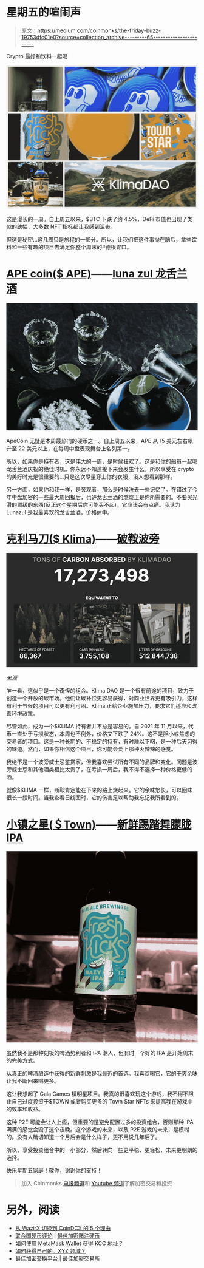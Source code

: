 # 星期五的喧闹声

> 原文：<https://medium.com/coinmonks/the-friday-buzz-19753dfc01e0?source=collection_archive---------65----------------------->

Crypto 最好和饮料一起喝

![](img/525645aabe728d73227c763cb30cf407.png)

这是漫长的一周。自上周五以来，$BTC 下跌了约 4.5%，DeFi 市值也出现了类似的跌幅，大多数 NFT 指标都让我感到沮丧。

但这是秘密…这几周只是旅程的一部分。所以，让我们把这件事抛在脑后，拿些饮料和一些有趣的项目去满足你整个周末的#德根胃口。

# [APE coin($ APE)](https://apecoin.com/)——[luna zul 龙舌兰酒](https://lunazultequila.com/)

![](img/a39db205960340e0ea76dc47941da380.png)

ApeCoin 无疑是本周最热门的硬币之一。自上周五以来，APE 从 15 美元左右飙升至 22 美元以上，在每周中盘表现舞台上名列第一。

所以，如果你是持有者，这是伟大的一周，是时候狂欢了。这是和你的船员一起喝龙舌兰酒庆祝的绝佳时机。你永远不知道接下来会发生什么，所以享受在 crypto 的美好时光是很重要的…只是这次尽量穿上你的衣服，没人想看到那样。

另一方面，如果你和我一样，是旁观者，那么是时候洗去一些记忆了。在错过了今年中盘加密的一些最大周回报后，也许龙舌兰酒的燃烧正是你所需要的。不要买光滑的顶级的东西(反正这个星期后你可能买不起)，它应该会有点痛。我认为 Lunazul 是我最喜欢的龙舌兰酒，价格适中。

# [克利马刀($ Klima)](https://www.klimadao.finance/)——[破鞍波旁](https://www.1792distillery.com/)

![](img/f96fc4d6c8c09a8a1e4a75e9d201b99a.png)

[*来源*](https://www.epa.gov/energy/greenhouse-gases-equivalencies-calculator-calculations-and-references)

乍一看，这似乎是一个奇怪的组合。Klima DAO 是一个很有前途的项目，致力于创造一个开放的碳市场。他们让碳补偿更容易获得，对商业世界更有吸引力，这样有利于气候的项目可以更有利可图。Klima 正给企业施加压力，要求它们适应和改善环境政策。

尽管如此，成为一个$KLIMA 持有者并不总是容易的。自 2021 年 11 月以来，代币一直处于亏损状态，本周也不例外，价格又下跌了 24%。这不是胆小或焦虑的交易者的项目。这是一种长期的、不稳定的持有，有时难以下咽，是一种后天习得的味道。然而，如果你相信这个项目，你可能会爱上那种火辣辣的感觉。

我绝不是一个波旁威士忌鉴赏家，但我喜欢尝试所有不同的品牌和变化。问题是波旁威士忌和其他酒类相比太贵了，在亏损一周后，我不得不选择一种价格更低的酒。

就像$KLIMA 一样，断鞍肯定能在下来的路上烧起来。它的余味悠长，可以回味很长一段时间。当我查看日线图时，它的伤害足以帮助我忘记我所看到的。

# [小镇之星(＄Town)](https://townstar.com/)——[新鲜踢踏舞朦胧 IPA](https://realalebrewing.com/beers/fresh_kicks)

![](img/e59062fee944c962d89540ca00242968.png)

虽然我不是那种刻板的啤酒势利者和 IPA 潮人，但有时一个好的 IPA 是开始周末的完美方式。

从真正的啤酒酿造中获得的新鲜刺激是我最近的首选。我喜欢喝它，它的干爽余味让我不断回来喝更多。

这让我想起了 Gala Games 镇明星项目。我真的很喜欢玩这个游戏，我不得不阻止自己过度投资于$TOWN 或者购买更多的 Town Star NFTs 来提高我在游戏中的效率和收益。

这种 P2E 可能会让人上瘾，但重要的是避免配置过多的投资组合，否则那种 IPA 满满的感觉会毁了这个夜晚。这个游戏的未来，以及 P2E 游戏的未来，是模糊的。没有人确切知道一个月后会是什么样子，更不用说几年后了。

所以，享受投资组合中的一小部分，然后转向一些更平稳、更轻松、未来更明朗的选择。

快乐星期五家庭！敬你，谢谢你的支持！

> 加入 Coinmonks [电报频道](https://t.me/coincodecap)和 [Youtube 频道](https://www.youtube.com/c/coinmonks/videos)了解加密交易和投资

# 另外，阅读

*   [从 WazirX 切换到 CoinDCX 的 5 个理由](https://coincodecap.com/reasons-to-switch-from-wazirx-to-coindcx)
*   [联合国硬币评论](https://coincodecap.com/unocoin-review) | [最佳加密赌注硬币](https://coincodecap.com/best-crypto-staking-coins)
*   [如何使用 MetaMask Wallet 获得 KCC 地址？](https://coincodecap.com/kcc-address-metamask)
*   [如何获得自己的。XYZ 领域？](https://coincodecap.com/xyz-domain)
*   [最佳加密交换平台](https://coincodecap.com/best-crypto-swap-platforms) | [最佳加密交易所](https://coincodecap.com/crypto-exchange)